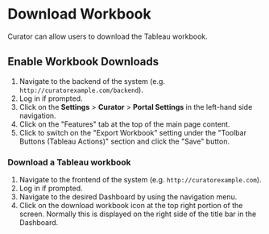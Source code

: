 # Download Workbook

Curator can allow users to download the Tableau workbook.

## Enable Workbook Downloads

1. Navigate to the backend of the system (e.g. `http://curatorexample.com/backend`).
2. Log in if prompted.
3. Click on the **Settings** > **Curator** > **Portal Settings** in the left-hand side navigation.
4. Click on the "Features" tab at the top of the main page content.
5. Click to switch on the "Export Workbook" setting under the "Toolbar Buttons (Tableau Actions)" section and click the
"Save" button.

### Download a Tableau workbook

1. Navigate to the frontend of the system (e.g. `http://curatorexample.com`).
2. Log in if prompted.
3. Navigate to the desired Dashboard by using the navigation menu.
4. Click on the download workbook icon at the top right portion of the screen. Normally this is displayed on the right
side of the title bar in the Dashboard.
